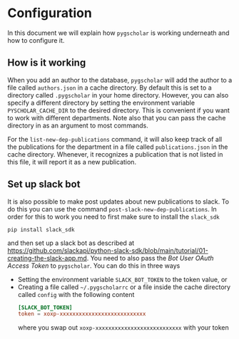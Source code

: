 # Configuration

In this document we will explain how `pygscholar` is working underneath and how to configure it.

## How is it working
When you add an author to the database, `pygscholar` will add the author to a file called `authors.json` in a cache directory. By default this is set to a directory called `.pygscholar` in your home directory. However, you can also specify a different directory by setting the environment variable `PYSCHOLAR_CACHE_DIR` to the desired directory. This is convenient if you want to work with different departments. Note also that you can pass the cache directory in as an argument to most commands.

For the `list-new-dep-publications` command, it will also keep track of all the publications for the department in a file called `publications.json` in the cache directory. Whenever, it recognizes a publication that is not listed in this file, it will report it as a new publication.

## Set up slack bot
It is also possible to make post updates about new publications to slack. To do this you can use the command
`post-slack-new-dep-publications`. In order for this to work you need to first make sure to install the `slack_sdk`
```
pip install slack_sdk
```
and then  set up a slack bot as described at <https://github.com/slackapi/python-slack-sdk/blob/main/tutorial/01-creating-the-slack-app.md>. You need to also pass the *Bot User OAuth Access Token* to `pygscholar`. You can do this in three ways
- Setting the environment variable `SLACK_BOT_TOKEN` to the token value, or
- Creating a file called `~/.pygscholarrc` or a file inside the cache directory called `config` with the following content
    ```toml
    [SLACK_BOT_TOKEN]
    token = xoxp-xxxxxxxxxxxxxxxxxxxxxxxxxxx
    ```
    where you swap out `xoxp-xxxxxxxxxxxxxxxxxxxxxxxxxxx` with your token
